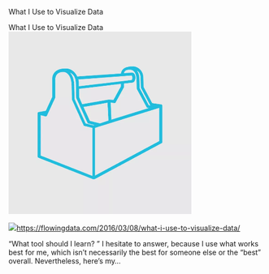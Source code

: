 What I Use to Visualize Data

What I Use to Visualize Data
![](../_resources/8804c763447872e54e46f6970d582e82.png)

![](../_resources/0a33544a028a8a06b21cfd63323c2a0c.png)https://flowingdata.com/2016/03/08/what-i-use-to-visualize-data/

“What tool should I learn? ” I hesitate to answer, because I use what works best for me, which isn’t necessarily the best for someone else or the “best” overall. Nevertheless, here’s my…